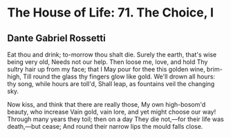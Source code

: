 # The House of Life: 71. The Choice, I
## Dante Gabriel Rossetti
Eat thou and drink; to-morrow thou shalt die.
Surely the earth, that's wise being very old,
Needs not our help. Then loose me, love, and hold
Thy sultry hair up from my face; that I
May pour for thee this golden wine, brim-high,
Till round the glass thy fingers glow like gold.
We'll drown all hours: thy song, while hours are toll'd,
Shall leap, as fountains veil the changing sky.

Now kiss, and think that there are really those,
My own high-bosom'd beauty, who increase
Vain gold, vain lore, and yet might choose our way!
Through many years they toil; then on a day
They die not,—for their life was death,—but cease;
And round their narrow lips the mould falls close.